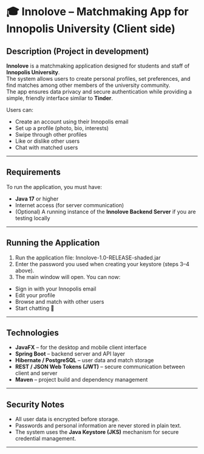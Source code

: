 # 🎓 Innolove – Matchmaking App for Innopolis University (Client side)

## Description (Project in development)
**Innolove** is a matchmaking application designed for students and staff of **Innopolis University**.  
The system allows users to create personal profiles, set preferences, and find matches among other members of the university community.  
The app ensures data privacy and secure authentication while providing a simple, friendly interface similar to **Tinder**.

Users can:
- Create an account using their Innopolis email
- Set up a profile (photo, bio, interests)
- Swipe through other profiles
- Like or dislike other users
- Chat with matched users

---

## Requirements
To run the application, you must have:
- **Java 17** or higher
- Internet access (for server communication)
- (Optional) A running instance of the **Innolove Backend Server** if you are testing locally

---

## Running the Application
1. Run the application file:
   Innolove-1.0-RELEASE-shaded.jar
2. Enter the password you used when creating your keystore (steps 3–4 above).
3. The main window will open. You can now:
- Sign in with your Innopolis email
- Edit your profile
- Browse and match with other users
- Start chatting 💬

---

## Technologies
- **JavaFX** – for the desktop and mobile client interface
- **Spring Boot** – backend server and API layer
- **Hibernate / PostgreSQL** – user data and match storage
- **REST / JSON Web Tokens (JWT)** – secure communication between client and server
- **Maven** – project build and dependency management

---

## Security Notes
- All user data is encrypted before storage.
- Passwords and personal information are never stored in plain text.
- The system uses the **Java Keystore (JKS)** mechanism for secure credential management.

---
